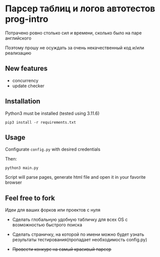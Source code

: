 # Парсер таблиц и логов автотестов prog-intro

Потрачено ровно столько сил и времени, сколько было на паре английского

Поэтому прошу не осуждать за очень некачественный код и/или реализацию

## New features
- concurrency
- update checker

## Installation

Python3 must be installed (tested using 3.11.6)

```
pip3 install -r requirements.txt
```

## Usage

Configurate `config.py` with desired credentials

Then:

```
python3 main.py
```

Script will parse pages, generate html file and open it in your favorite browser

## Feel free to fork 

Идеи для ваших форков или проектов с нуля

- Сделать глобальную удобную табличку для всех OS с возможностью быстрого поиска

- Сделать страничку, на которой по имени можно будет узнать результаты тестирования(пропадает необходимость config.py)

- <s>Провести конкурс на самый красивый парсер</s>

